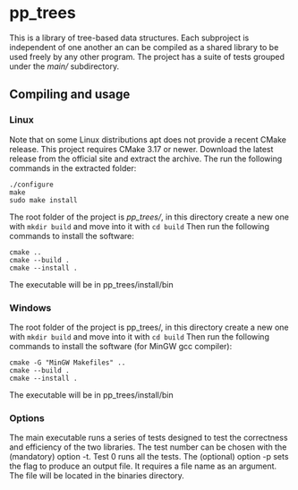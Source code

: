 # pp_trees

This is a library of tree-based data structures. Each subproject is independent of one another an can be compiled as a shared library to be used freely by any other program.
The project has a suite of tests grouped under the *main/* subdirectory.


## Compiling and usage
### Linux
Note that on some Linux distributions apt does not provide a recent CMake release.
This project requires CMake 3.17 or newer. Download the latest release from the official
site and extract the archive. The run the following commands in the extracted folder:

    ./configure
    make
    sudo make install


The root folder of the project is *pp_trees/*, in this directory create a new one with
`mkdir build` and move into it with `cd build`
Then run the following commands to install the software:

    cmake ..
    cmake --build .
    cmake --install .

The executable will be in pp_trees/install/bin


### Windows
The root folder of the project is pp_trees/, in this directory create a new one with
`mkdir build` and move into it with `cd build`
Then run the following commands to install the software (for MinGW gcc compiler):

    cmake -G "MinGW Makefiles" ..
    cmake --build .
    cmake --install .

The executable will be in pp_trees/install/bin


### Options
The main executable runs a series of tests designed to test the correctness and efficiency
of the two libraries. The test number can be chosen with the (mandatory) option -t. Test 0
runs all the tests.  The (optional) option -p sets the flag to produce an output file. It
requires a file name as an argument. The file will be located in the binaries directory.

